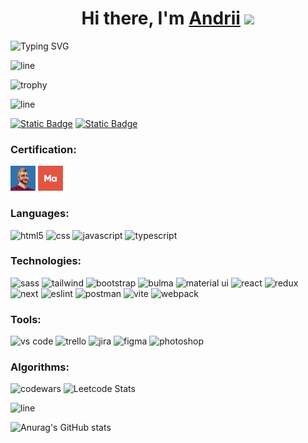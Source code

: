 <h1 align="center">Hi there, I'm <a href="https://www.linkedin.com/in/andrii-zakharenko" target="_blank">Andrii</a> 
<img src="https://github.com/blackcater/blackcater/raw/main/images/Hi.gif" height="32"/></h1>

![Typing SVG](https://readme-typing-svg.herokuapp.com?font=Gilroy&size=26&duration=3000&color=000000&center=true&vCenter=true&multiline=true&repeat=false&width=1000&height=150&lines=I+am+a+Frontend+Developer+specializing+in+JavaScript%2C+React%2C+TypeScript%2C+and+Next.js%2C;Skilled+in+collaborative+teamwork%2C+bug+resolution%2C+and+project+management.;I+bring+strong+leadership%2C+problem-solving%2C+communication+abilities+and+;am+still+committed+to+continuous+learning+and+innovation+in+web+development.)

![line](https://capsule-render.vercel.app/api?type=rect&color=gradient&height=1)

![trophy](https://github-profile-trophy.vercel.app/?username=AndriiZakharenko)

![line](https://capsule-render.vercel.app/api?type=rect&color=gradient&height=1)

  
<a href="https://www.linkedin.com/in/andrii-zakharenko/" target="_blank">![Static Badge](https://img.shields.io/badge/https%3A%2F%2Fwww.linkedin.com%2Fin%2Fandrii-zakharenko%2F?style=plastic&logo=blue&label=LinkedIn&labelColor=blue&color=white&link=https%3A%2F%2Fwww.linkedin.com%2Fin%2Fandrii-zakharenko%2F)</a>
<a href="https://www.linkedin.com/in/andrii-zakharenko/" target="_blank">![Static Badge](https://img.shields.io/badge/https%3A%2F%2Fdou.ua%2Fusers%2Fandrii-zakharenko%2F?style=plastic&logo=blue&label=DOU&labelColor=black&color=white&link=https%3A%2F%2Fdou.ua%2Fusers%2Fandrii-zakharenko%2F)
</a>



### Certification:
<p align="left">
<a href="https://www.youtube.com/@FreelancerLifeStyle" target="_blank"><img src="./icons/freelancer.webp" alt="freelancer" width="40" height="40" /></a>
<a href="https://mate.academy/" target="_blank"><img src="./icons/mate.png" alt="mate" width="40" height="40"/></a>
</p>

### Languages:
<p align="left">
<img src="https://cdn.jsdelivr.net/gh/devicons/devicon@latest/icons/html5/html5-original.svg" alt="html5" width="40" height="40" />
<img src="https://cdn.jsdelivr.net/gh/devicons/devicon@latest/icons/css3/css3-original.svg" alt="css" width="40" height="40"/>
<img src="https://cdn.jsdelivr.net/gh/devicons/devicon@latest/icons/javascript/javascript-original.svg" alt="javascript" width="40" height="40"/>
<img src="https://cdn.jsdelivr.net/gh/devicons/devicon@latest/icons/typescript/typescript-original.svg" alt="typescript" width="40" height="40"/>
</p>

### Technologies:
<p align="left">
<img src="https://cdn.jsdelivr.net/gh/devicons/devicon@latest/icons/sass/sass-original.svg" alt="sass" width="40" height="40"/>
<img src="https://cdn.jsdelivr.net/gh/devicons/devicon@latest/icons/tailwindcss/tailwindcss-original.svg" alt="tailwind" width="40" height="40"/>
<img src="https://cdn.jsdelivr.net/gh/devicons/devicon@latest/icons/bootstrap/bootstrap-original.svg" alt="bootstrap" width="40" height="40"/>
<img src="https://cdn.jsdelivr.net/gh/devicons/devicon@latest/icons/bulma/bulma-plain.svg" alt="bulma" width="40" height="40"/>
<img src="https://cdn.jsdelivr.net/gh/devicons/devicon@latest/icons/materialui/materialui-original.svg" alt="material ui" width="40" height="40"/>
<img src="https://cdn.jsdelivr.net/gh/devicons/devicon@latest/icons/react/react-original.svg" alt="react" width="40" height="40"/>
<img src="https://cdn.jsdelivr.net/gh/devicons/devicon@latest/icons/redux/redux-original.svg" alt="redux" width="40" height="40"/>
<img src="https://cdn.jsdelivr.net/gh/devicons/devicon@latest/icons/nextjs/nextjs-original.svg" alt="next" width="40" height="40"/>
<img src="https://cdn.jsdelivr.net/gh/devicons/devicon@latest/icons/eslint/eslint-original.svg" alt="eslint" width="40" height="40"/>
<img src="https://cdn.jsdelivr.net/gh/devicons/devicon@latest/icons/postman/postman-original.svg" alt="postman" width="40" height="40"/>
<img src="https://cdn.jsdelivr.net/gh/devicons/devicon@latest/icons/vitejs/vitejs-original.svg" alt="vite" width="40" height="40"/>
<img src="https://cdn.jsdelivr.net/gh/devicons/devicon@latest/icons/webpack/webpack-original.svg" alt="webpack" width="40" height="40"/>          
</p>

### Tools:
<p align="left">
<img src="https://cdn.jsdelivr.net/gh/devicons/devicon@latest/icons/vscode/vscode-original.svg" alt="vs code" width="40" height="40"/>
<img src="https://cdn.jsdelivr.net/gh/devicons/devicon@latest/icons/trello/trello-original.svg" alt="trello" width="40" height="40"/>
<img src="https://cdn.jsdelivr.net/gh/devicons/devicon@latest/icons/jira/jira-original.svg" alt="jira" width="40" height="40"/>
<img src="https://cdn.jsdelivr.net/gh/devicons/devicon@latest/icons/figma/figma-original.svg" alt="figma" width="40" height="40"/>
<img src="https://cdn.jsdelivr.net/gh/devicons/devicon@latest/icons/photoshop/photoshop-original.svg" alt="photoshop" width="40" height="40"/>      
</p>

### Algorithms:
![codewars](https://www.codewars.com/users/AndriiZakharenko/badges/large)
![Leetcode Stats](https://leetcard.jacoblin.cool/AndriiZakharenko?width=500&height=200)

![line](https://capsule-render.vercel.app/api?type=rect&color=gradient&height=1)

![Anurag's GitHub stats](https://github-readme-stats.vercel.app/api?username=AndriiZakharenko&show_icons=true)





